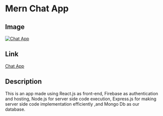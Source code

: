 # Mern Chat App

## Image
[![Chat App](https://i.postimg.cc/jqQFLYP1/Screenshot-1.png)](https://postimg.cc/QVCbyP6g)

## Link
[Chat App](https://chat-app-mern.netlify.app/)

## Description
This is an app made using React.js as front-end, Firebase as authentication and hosting, Node.js for server side code execution, Express.js for making server side code implementation efficiently ,and Mongo Db as our database.  
